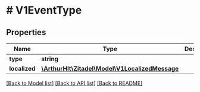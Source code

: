 # # V1EventType

## Properties

Name | Type | Description | Notes
------------ | ------------- | ------------- | -------------
**type** | **string** |  | [optional]
**localized** | [**\ArthurHlt\Zitadel\Model\V1LocalizedMessage**](V1LocalizedMessage.md) |  | [optional]

[[Back to Model list]](../../README.md#models) [[Back to API list]](../../README.md#endpoints) [[Back to README]](../../README.md)
